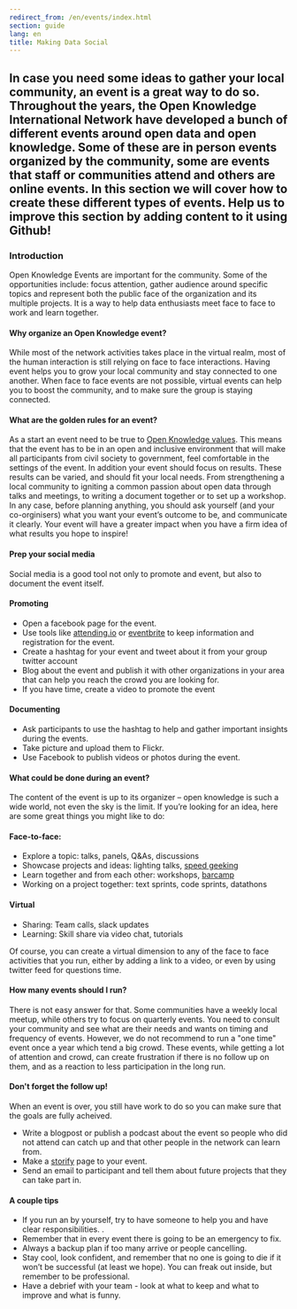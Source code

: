```yaml
---
redirect_from: /en/events/index.html
section: guide
lang: en
title: Making Data Social
---
```


## In case you need some ideas to gather your local community, an event is a great way to do so. Throughout the years, the  Open Knowledge International Network have developed a bunch of different events around open data and open knowledge. Some of these are in person events organized by the community, some are events that staff or communities attend and others are online events. In this section we will cover how to create these different types of events. Help us to improve this section by adding content to it using Github!

### Introduction

Open Knowledge Events are important for the community. Some of the opportunities include: focus attention, gather audience around specific topics and represent both the public face of the organization and its multiple projects. It is a way to help data enthusiasts meet face to face to work and learn together.

#### Why organize an Open Knowledge event?

While most of the network activities takes place in the virtual realm, most of the human interaction is still relying on face to face interactions. Having event helps you to grow your local community and stay connected to one another.
When face to face events are not possible, virtual events can help you to boost the community, and to make sure the group is staying connected.

#### What are the golden rules for an event?

As a start an event need to be true to [Open Knowledge values](https://okfn.org/about/vision-and-values/). This means that the event has to be in an open and inclusive environment that will make all participants from civil society to government, feel comfortable in the settings of the event.
In addition your event should focus on results. These results can be varied, and should fit your local needs. From strengthening a local community to igniting a common passion about open data through talks and meetings, to writing a document together or to set up a workshop. In any case, before planning anything, you should ask yourself (and your co-orginisers) what you want your event’s outcome to be, and communicate it clearly. Your event will have a greater impact when you have a firm idea of what results you hope to inspire!

#### Prep your social media
Social media is a good tool not only to promote and event, but also to document the event itself.

#### Promoting
* Open a facebook page for the event.
* Use tools like [attending.io](https://attending.io) or [eventbrite](http://eventbrite.com) to keep information and registration for the event.
* Create a hashtag for your event and tweet about it from your group twitter account
* Blog about the event and publish it with other organizations in your area that can help you reach the crowd you are looking for.
* If you have time, create a video to promote the event

#### Documenting

* Ask participants to use the hashtag to help and gather important insights during the events.
* Take picture and upload them to Flickr.
* Use Facebook to publish videos or photos during the event.

#### What could be done during an event?

The content of the event is up to its organizer – open knowledge is such a wide world, not even the sky is the limit. If you’re looking for an idea, here are some great things you might like to do:

#### Face-to-face:

* Explore a topic: talks, panels, Q&As, discussions
* Showcase projects and ideas: lighting talks, [speed geeking](http://www.kstoolkit.org/Speed+geeking?responseToken=876633d8de129f2ca0e7598f85ba60e5)
* Learn together and from each other: workshops, [barcamp](https://en.wikipedia.org/wiki/BarCamp)
* Working on a project together: text sprints, code sprints, datathons

#### Virtual

* Sharing: Team calls, slack updates
* Learning: Skill share via video chat, tutorials

Of course, you can create a virtual dimension to any of the face to face activities that you run, either by adding a link to a video, or even by using twitter feed for questions time.

#### How many events should I run?

There is not easy answer for that. Some communities have a weekly local meetup, while others try to focus on quarterly events. You need to consult your community and see what are their needs and wants on timing and frequency of events.
However, we do not recommend to run a "one time" event once a year which tend a big crowd. These events, while getting a lot of attention and crowd, can create frustration if there is no follow up on them, and as a reaction to less participation in the long run.

#### Don't forget the follow up!
When an event is over, you still have work to do so you can make sure that the goals are fully acheived.

* Write a blogpost or publish a podcast about the event so people who did not attend can catch up and that other people in the network can learn from.
* Make a [storify](https://storify.com) page to your event.
* Send an email to participant and tell them about future projects that they can take part in.

#### A couple tips

* If you run an by yourself, try to have someone to help you and have clear responsibilities. .
* Remember that in every event there is going to be an emergency to fix.
* Always a backup plan if too many arrive or people cancelling.
* Stay cool, look confident, and remember that no one is going to die if it won’t be successful (at least we hope). You can freak out inside, but remember to be professional.
* Have a debrief with your team - look at what to keep and what to improve and what is funny.

